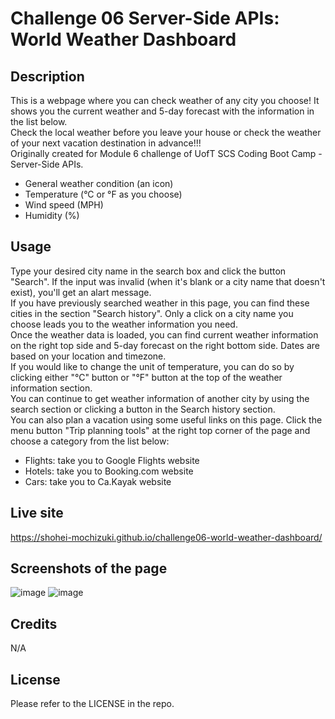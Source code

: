 # Challenge 06 Server-Side APIs: World Weather Dashboard

## Description

This is a webpage where you can check weather of any city you choose! It shows you the current weather and 5-day forecast with the information in the list below.\
Check the local weather before you leave your house or check the weather of your next vacation destination in advance!!!\
Originally created for Module 6 challenge of UofT SCS Coding Boot Camp - Server-Side APIs.
* General weather condition (an icon)
* Temperature (°C or °F as you choose)
* Wind speed (MPH)
* Humidity (%)


## Usage

Type your desired city name in the search box and click the button "Search". If the input was invalid (when it's blank or a city name that doesn't exist), you'll get an alart message.\
If you have previously searched weather in this page, you can find these cities in the section "Search history". Only a click on a city name you choose leads you to the weather information you need.\
Once the weather data is loaded, you can find current weather information on the right top side and 5-day forecast on the right bottom side. Dates are based on your location and timezone.\
If you would like to change the unit of temperature, you can do so by clicking either "°C" button or "°F" button at the top of the weather information section.\
You can continue to get weather information of another city by using the search section or clicking a button in the Search history section.\
You can also plan a vacation using some useful links on this page. Click the menu button "Trip planning tools" at the right top corner of the page and choose a category from the list below:
* Flights: take you to Google Flights website
* Hotels: take you to Booking.com website
* Cars: take you to Ca.Kayak website


## Live site

https://shohei-mochizuki.github.io/challenge06-world-weather-dashboard/


## Screenshots of the page

![image](https://user-images.githubusercontent.com/121307266/215294133-9a21b49d-4e89-48cc-8320-5d83bb5426b7.png)
![image](https://user-images.githubusercontent.com/121307266/215294144-b62d24f8-c336-45db-9bec-a051d35146af.png)


## Credits

N/A


## License

Please refer to the LICENSE in the repo.